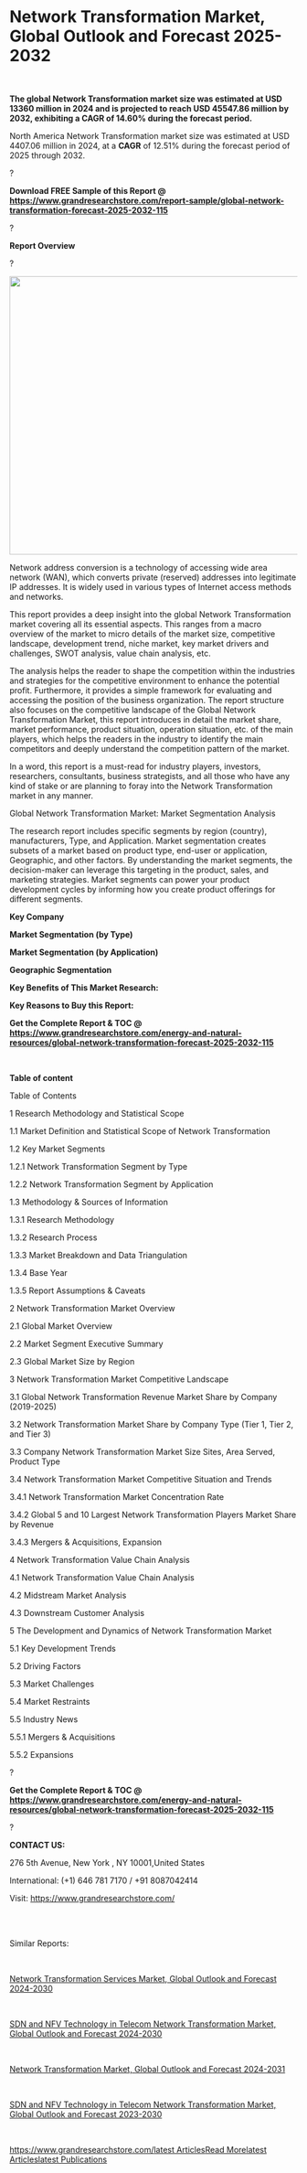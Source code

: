 <h1>Network Transformation Market, Global Outlook and Forecast 2025-2032</h1><br/><p><strong>The global Network Transformation market size was estimated at USD 13360 million in 2024 and is projected to reach USD 45547.86 million by 2032, exhibiting a <strong>CAGR</strong> of 14.60% during the forecast period.</strong></p>
 
 
 
 <p>North America Network Transformation market size was estimated at USD 4407.06 million in 2024, at a <strong>CAGR</strong> of 12.51% during the forecast period of 2025 through 2032.</p>
 
 
 
 <p>? </p>
 
 
 
 <div><b>Download FREE Sample of this Report @ <a href="https://www.grandresearchstore.com/report-sample/global-network-transformation-forecast-2025-2032-115">https://www.grandresearchstore.com/report-sample/global-network-transformation-forecast-2025-2032-115</a></b></div>
 
 
 
 <p>? </p>
 
 
 
 <p><strong>Report Overview</strong></p>
 
 
 
 <p>? </p>
 
 
 
 <p><strong><img alt="" src="https://www.grandresearchstore.com/assets/report-images/NetworkTransformationMarket.png" style="width: 731px; height: 487px;" /></strong></p>
 
 
 
 <p>Network address conversion is a technology of accessing wide area network (WAN), which converts private (reserved) addresses into legitimate IP addresses. It is widely used in various types of Internet access methods and networks.</p>
 
 
 
 <p>This report provides a deep insight into the global Network Transformation market covering all its essential aspects. This ranges from a macro overview of the market to micro details of the market size, competitive landscape, development trend, niche market, key market drivers and challenges, SWOT analysis, value chain analysis, etc.</p>
 
 
 
 <p>The analysis helps the reader to shape the competition within the industries and strategies for the competitive environment to enhance the potential profit. Furthermore, it provides a simple framework for evaluating and accessing the position of the business organization. The report structure also focuses on the competitive landscape of the Global Network Transformation Market, this report introduces in detail the market share, market performance, product situation, operation situation, etc. of the main players, which helps the readers in the industry to identify the main competitors and deeply understand the competition pattern of the market.</p>
 
 
 
 <p>In a word, this report is a must-read for industry players, investors, researchers, consultants, business strategists, and all those who have any kind of stake or are planning to foray into the Network Transformation market in any manner.</p>
 
 
 
 <p>Global Network Transformation Market: Market Segmentation Analysis</p>
 
 
 
 <p>The research report includes specific segments by region (country), manufacturers, Type, and Application. Market segmentation creates subsets of a market based on product type, end-user or application, Geographic, and other factors. By understanding the market segments, the decision-maker can leverage this targeting in the product, sales, and marketing strategies. Market segments can power your product development cycles by informing how you create product offerings for different segments.</p>
 
 
 
 <p><strong>Key Company</strong></p>
 
 
 
 <p><strong>Market Segmentation (by Type)</strong></p>
 
 
 
 <p><strong>Market Segmentation (<strong>by Application</strong>)</strong></p>
 
 
 
 <p><strong>Geographic Segmentation</strong></p>
 
 
 
 <p><strong>Key Benefits of This Market Research:</strong></p>
 
 
 
 <p><strong>Key <strong>Reasons to Buy</strong> this Report:</strong></p>
 
 
 
 <div><b>Get the Complete Report & TOC @ <a href="https://www.grandresearchstore.com/energy-and-natural-resources/global-network-transformation-forecast-2025-2032-115">https://www.grandresearchstore.com/energy-and-natural-resources/global-network-transformation-forecast-2025-2032-115</a></b></div>
 
 
 
 <p><br />
 
 <b>Table of content</b></p>
 
 
 
 <p>Table of Contents<br />
 
 1 Research Methodology and Statistical Scope<br />
 
 1.1 Market Definition and Statistical Scope of Network Transformation<br />
 
 1.2 Key Market Segments<br />
 
 1.2.1 Network Transformation Segment by Type<br />
 
 1.2.2 Network Transformation Segment by Application<br />
 
 1.3 Methodology & Sources of Information<br />
 
 1.3.1 Research Methodology<br />
 
 1.3.2 Research Process<br />
 
 1.3.3 Market Breakdown and Data Triangulation<br />
 
 1.3.4 Base Year<br />
 
 1.3.5 Report Assumptions & Caveats<br />
 
 2 Network Transformation Market Overview<br />
 
 2.1 Global Market Overview<br />
 
 2.2 Market Segment Executive Summary<br />
 
 2.3 Global Market Size by Region<br />
 
 3 Network Transformation Market Competitive Landscape<br />
 
 3.1 Global Network Transformation Revenue Market Share by Company (2019-2025)<br />
 
 3.2 Network Transformation Market Share by Company Type (Tier 1, Tier 2, and Tier 3)<br />
 
 3.3 Company Network Transformation Market Size Sites, Area Served, Product Type<br />
 
 3.4 Network Transformation Market Competitive Situation and Trends<br />
 
 3.4.1 Network Transformation Market Concentration Rate<br />
 
 3.4.2 Global 5 and 10 Largest Network Transformation Players Market Share by Revenue<br />
 
 3.4.3 Mergers & Acquisitions, Expansion<br />
 
 4 Network Transformation Value Chain Analysis<br />
 
 4.1 Network Transformation Value Chain Analysis<br />
 
 4.2 Midstream Market Analysis<br />
 
 4.3 Downstream Customer Analysis<br />
 
 5 The Development and Dynamics of Network Transformation Market<br />
 
 5.1 Key Development Trends<br />
 
 5.2 Driving Factors<br />
 
 5.3 Market Challenges<br />
 
 5.4 Market Restraints<br />
 
 5.5 Industry News<br />
 
 5.5.1 Mergers & Acquisitions<br />
 
 5.5.2 Expansions<br />
 
 ? </p>
 
 
 
 <div><b>Get the Complete Report & TOC @ <a href="https://www.grandresearchstore.com/energy-and-natural-resources/global-network-transformation-forecast-2025-2032-115">https://www.grandresearchstore.com/energy-and-natural-resources/global-network-transformation-forecast-2025-2032-115</a></b></div>
 
 
 
 <p>? </p>
 
 
 
 <p><b>CONTACT US:</b><br />
 
 276 5th Avenue, New York , NY 10001,United States<br />
 
 International: (+1) 646 781 7170 / +91 8087042414<br />
 
 Visit: <a href="https://www.grandresearchstore.com/">https://www.grandresearchstore.com/</a><br />
 
 <br />
 
 <br />
 
 Similar Reports:<br />
 
 <br />
 
 <a href="https://www.grandresearchstore.com/energy-and-natural-resources/global-network-transformation-services-forecast-2024-2030-907">Network Transformation Services Market, Global Outlook and Forecast 2024-2030</a><br />
 
 <br />
 
 <a href="https://www.grandresearchstore.com/energy-and-natural-resources/global-sdn-nfv-technologytelecom-network-transformation-forecast-2024-2030-328">SDN and NFV Technology in Telecom Network Transformation Market, Global Outlook and Forecast 2024-2030</a><br />
 
 <br />
 
 <a href="https://www.grandresearchstore.com/energy-and-natural-resources/global-network-transformation-forecast-2024-2031-866">Network Transformation Market, Global Outlook and Forecast 2024-2031</a><br />
 
 <br />
 
 <a href="https://www.grandresearchstore.com/energy-and-natural-resources/global-sdn-nfv-technologytelecom-network-transformation-forecast-2023-2030-110">SDN and NFV Technology in Telecom Network Transformation Market, Global Outlook and Forecast 2023-2030</a><br />
 
 <br />
 
 <a href="https://gyeongbokgung.com">https://www.grandresearchstore.com/</a><a href="https://hallyeomaritime.com">latest Articles</a><a href="https://jingwansa.com">Read More</a><a href="https://nguoiviet.jp/">latest Articles</a><a href="https://www.intelmarketresearch.com/">latest Publications</a></p>